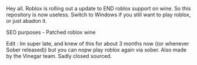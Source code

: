 Hey all. Roblox is rolling out a update to END roblox support on wine. So this repository is now useless. Switch to Windows if you still want to play roblox, or just abadon it.

SEO purposes - Patched roblox wine

Edit : Im super late, and knew of this for about 3 months now ((or whenever Sober released)) but you can nopw play roblox again via sober. Also made by the Vinegar team. Sadly closed sourced.


